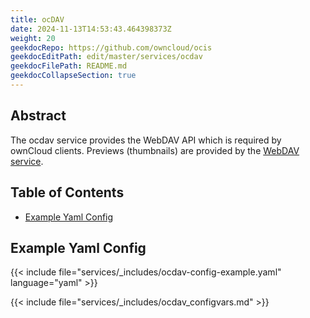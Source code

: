 ```yaml
---
title: ocDAV
date: 2024-11-13T14:53:43.464398373Z
weight: 20
geekdocRepo: https://github.com/owncloud/ocis
geekdocEditPath: edit/master/services/ocdav
geekdocFilePath: README.md
geekdocCollapseSection: true
---
```


<!-- Do not edit this file, it is autogenerated. Edit the service README.md instead -->

## Abstract


The ocdav service provides the WebDAV API which is required by ownCloud clients. Previews (thumbnails) are provided by the [WebDAV service](../webdav).

## Table of Contents

* [Example Yaml Config](#example-yaml-config)

## Example Yaml Config
{{< include file="services/_includes/ocdav-config-example.yaml"  language="yaml" >}}

{{< include file="services/_includes/ocdav_configvars.md" >}}

